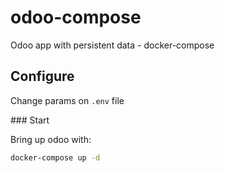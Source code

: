 # odoo-compose
Odoo app with persistent data - docker-compose


## Configure

Change params on `.env` file

### Start

Bring up odoo with:

```bash
docker-compose up -d
```


